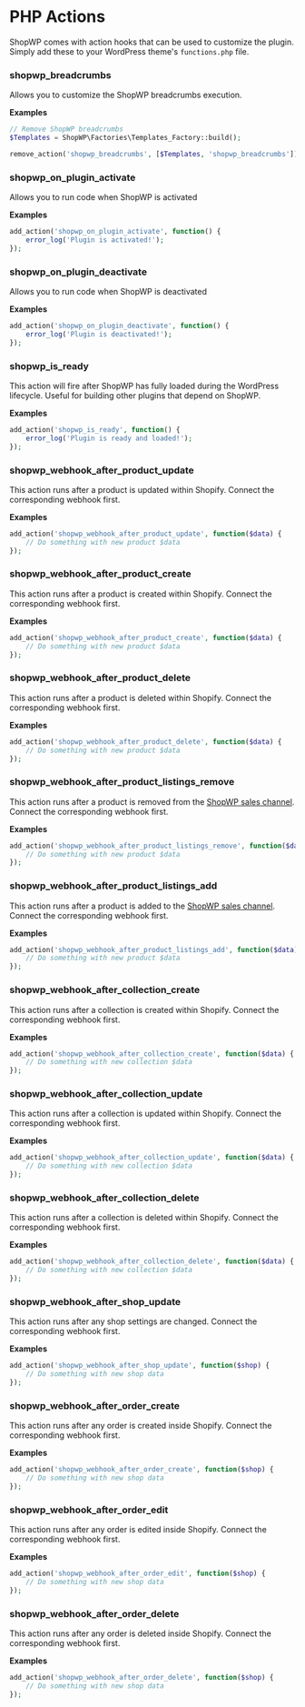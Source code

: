 # PHP Actions

ShopWP comes with action hooks that can be used to customize the plugin. Simply add these to your WordPress theme's `functions.php` file.

### shopwp_breadcrumbs

Allows you to customize the ShopWP breadcrumbs execution.

**Examples**

```php
// Remove ShopWP breadcrumbs
$Templates = ShopWP\Factories\Templates_Factory::build();

remove_action('shopwp_breadcrumbs', [$Templates, 'shopwp_breadcrumbs']);
```

### shopwp_on_plugin_activate

Allows you to run code when ShopWP is activated

**Examples**

```php
add_action('shopwp_on_plugin_activate', function() {
    error_log('Plugin is activated!');
});
```

### shopwp_on_plugin_deactivate

Allows you to run code when ShopWP is deactivated

**Examples**

```php
add_action('shopwp_on_plugin_deactivate', function() {
    error_log('Plugin is deactivated!');
});
```

### shopwp_is_ready

This action will fire after ShopWP has fully loaded during the WordPress lifecycle. Useful for building other plugins that depend on ShopWP.

**Examples**

```php
add_action('shopwp_is_ready', function() {
    error_log('Plugin is ready and loaded!');
});
```

### shopwp_webhook_after_product_update

This action runs after a product is updated within Shopify. Connect the corresponding webhook first.

**Examples**

```php
add_action('shopwp_webhook_after_product_update', function($data) {
    // Do something with new product $data
});
```

### shopwp_webhook_after_product_create

This action runs after a product is created within Shopify. Connect the corresponding webhook first.

**Examples**

```php
add_action('shopwp_webhook_after_product_create', function($data) {
    // Do something with new product $data
});
```

### shopwp_webhook_after_product_delete

This action runs after a product is deleted within Shopify. Connect the corresponding webhook first.

**Examples**

```php
add_action('shopwp_webhook_after_product_delete', function($data) {
    // Do something with new product $data
});
```

### shopwp_webhook_after_product_listings_remove

This action runs after a product is removed from the [ShopWP sales channel](/guides/common-issues#products--collections-not-showing). Connect the corresponding webhook first.

**Examples**

```php
add_action('shopwp_webhook_after_product_listings_remove', function($data) {
    // Do something with new product $data
});
```

### shopwp_webhook_after_product_listings_add

This action runs after a product is added to the [ShopWP sales channel](/guides/common-issues#products--collections-not-showing). Connect the corresponding webhook first.

**Examples**

```php
add_action('shopwp_webhook_after_product_listings_add', function($data) {
    // Do something with new product $data
});
```

### shopwp_webhook_after_collection_create

This action runs after a collection is created within Shopify. Connect the corresponding webhook first.

**Examples**

```php
add_action('shopwp_webhook_after_collection_create', function($data) {
    // Do something with new collection $data
});
```

### shopwp_webhook_after_collection_update

This action runs after a collection is updated within Shopify. Connect the corresponding webhook first.

**Examples**

```php
add_action('shopwp_webhook_after_collection_update', function($data) {
    // Do something with new collection $data
});
```

### shopwp_webhook_after_collection_delete

This action runs after a collection is deleted within Shopify. Connect the corresponding webhook first.

**Examples**

```php
add_action('shopwp_webhook_after_collection_delete', function($data) {
    // Do something with new collection $data
});
```

### shopwp_webhook_after_shop_update

This action runs after any shop settings are changed. Connect the corresponding webhook first.

**Examples**

```php
add_action('shopwp_webhook_after_shop_update', function($shop) {
    // Do something with new shop data
});
```

### shopwp_webhook_after_order_create

This action runs after any order is created inside Shopify. Connect the corresponding webhook first.

**Examples**

```php
add_action('shopwp_webhook_after_order_create', function($shop) {
    // Do something with new shop data
});
```

### shopwp_webhook_after_order_edit

This action runs after any order is edited inside Shopify. Connect the corresponding webhook first.

**Examples**

```php
add_action('shopwp_webhook_after_order_edit', function($shop) {
    // Do something with new shop data
});
```

### shopwp_webhook_after_order_delete

This action runs after any order is deleted inside Shopify. Connect the corresponding webhook first.

**Examples**

```php
add_action('shopwp_webhook_after_order_delete', function($shop) {
    // Do something with new shop data
});
```
